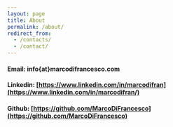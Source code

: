 ```yaml
---
layout: page
title: About
permalink: /about/
redirect_from:
  - /contacts/
  - /contact/
---
```


#### Email: info{at}marcodifrancesco.com
#### Linkedin: [https://www.linkedin.com/in/marcodifran](https://www.linkedin.com/in/marcodifran/)
#### Github: [https://github.com/MarcoDiFrancesco](https://github.com/MarcoDiFrancesco)
